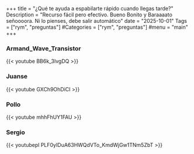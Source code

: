 +++
title = "¿Qué te ayuda a espabilarte rápido cuando llegas tarde?"
Description = "Recurso fácil pero efectivo. Bueno Bonito y Baraaaato señoooora. Ni lo pienses, debe salir automático"
date = "2025-10-01"
Tags = ["rym", "preguntas"]
#Categories = ["rym", "preguntas"]
#menu = "main"
+++

### Armand_Wave_Transistor

{{< youtube BB6k_3lvgDQ >}}

### Juanse

{{< youtube GXCh9OhDiCI >}}

### Pollo

{{< youtube mhhFhUY1FAU >}}

### Sergio

{{< youtubepl PLF0yIDuA63HWQdVTo_KmdWjGw1TNm5ZbT >}}
